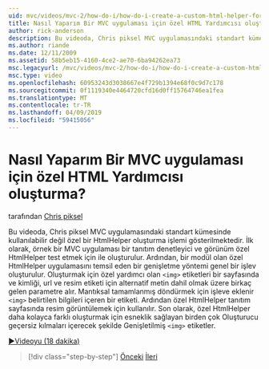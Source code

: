 ```yaml
---
uid: mvc/videos/mvc-2/how-do-i/how-do-i-create-a-custom-html-helper-for-an-mvc-application
title: Nasıl Yaparım Bir MVC uygulaması için özel HTML Yardımcısı oluşturma? | Microsoft Docs
author: rick-anderson
description: Bu videoda, Chris piksel MVC uygulamasındaki standart kümesinde kullanılabilir değil özel bir HtmlHelper oluşturma işlemi gösterilmektedir. İlk olarak, bir örnek MVC uygulana...
ms.author: riande
ms.date: 12/11/2009
ms.assetid: 58b5eb15-4160-4ce2-ae70-6ba94262ea73
msc.legacyurl: /mvc/videos/mvc-2/how-do-i/how-do-i-create-a-custom-html-helper-for-an-mvc-application
msc.type: video
ms.openlocfilehash: 60953243d3038667e4f729b1394e68f0c9d7c178
ms.sourcegitcommit: 0f1119340e4464720cfd16d0ff15764746ea1fea
ms.translationtype: MT
ms.contentlocale: tr-TR
ms.lasthandoff: 04/09/2019
ms.locfileid: "59415056"
---
```

# <a name="how-do-i-create-a-custom-html-helper-for-an-mvc-application"></a>Nasıl Yaparım Bir MVC uygulaması için özel HTML Yardımcısı oluşturma?

tarafından [Chris piksel](https://twitter.com/chrispels)

Bu videoda, Chris piksel MVC uygulamasındaki standart kümesinde kullanılabilir değil özel bir HtmlHelper oluşturma işlemi gösterilmektedir. İlk olarak, örnek bir MVC uygulaması bir tanıtım denetleyici ve görünüm özel HtmlHelper test etmek için ile oluşturulur. Ardından, bir modül olan özel HtmlHelper uygulamasını temsil eden bir genişletme yöntemi genel bir işlev oluşturulur. Oluşturmak için özel yardımcı olan `<img>` etiketleri bir sayfasında ve kimliği, url ve resim etiketi için alternatif metin dahil olmak üzere birkaç gelen parametre alır. Mantıksal tamamlanmış döndürmek için işleve eklenir `<img>` belirtilen bilgileri içeren bir etiketi. Ardından özel HtmlHelper tanıtım sayfasında resim görüntülemek için kullanılır. Son olarak, özel HtmlHelper daha kolayca farklı oluşturmak için esneklik sağlayan birden çok Oluşturucu geçersiz kılmaları içerecek şekilde Genişletilmiş `<img>` etiketler.

[&#9654;Videoyu (18 dakika)](https://channel9.msdn.com/Blogs/ASP-NET-Site-Videos/how-do-i-create-a-custom-html-helper-for-an-mvc-application)

> [!div class="step-by-step"]
> [Önceki](how-do-i-implement-view-models-to-manage-data-for-aspnet-mvc-views.md)
> [İleri](how-do-i-work-with-model-binders-in-an-mvc-application.md)
